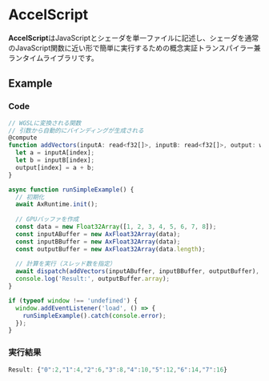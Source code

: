 # AccelScript

**AccelScript**はJavaScriptとシェーダを単一ファイルに記述し、シェーダを通常のJavaScript関数に近い形で簡単に実行するための概念実証トランスパイラー兼ランタイムライブラリです。

## Example

### Code

```js
// WGSLに変換される関数
// 引数から自動的にバインディングが生成される
@compute
function addVectors(inputA: read<f32[]>, inputB: read<f32[]>, output: write<f32[]>) {
  let a = inputA[index];
  let b = inputB[index];
  output[index] = a + b;
}

async function runSimpleExample() {
  // 初期化
  await AxRuntime.init();
  
  // GPUバッファを作成
  const data = new Float32Array([1, 2, 3, 4, 5, 6, 7, 8]);
  const inputABuffer = new AxFloat32Array(data);
  const inputBBuffer = new AxFloat32Array(data);
  const outputBuffer = new AxFloat32Array(data.length);
  
  // 計算を実行（スレッド数を指定）
  await dispatch(addVectors(inputABuffer, inputBBuffer, outputBuffer), data.length);
  console.log('Result:', outputBuffer.array);
}

if (typeof window !== 'undefined') {
  window.addEventListener('load', () => {
    runSimpleExample().catch(console.error);
  });
}
```

### 実行結果

```js
Result: {"0":2,"1":4,"2":6,"3":8,"4":10,"5":12,"6":14,"7":16}
```
